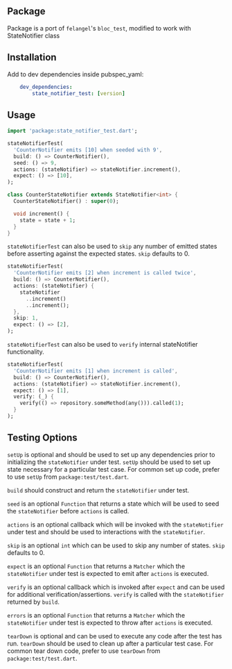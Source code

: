 <!-- 
This README describes the package. If you publish this package to pub.dev,
this README's contents appear on the landing page for your package.

For information about how to write a good package README, see the guide for
[writing package pages](https://dart.dev/guides/libraries/writing-package-pages). 

For general information about developing packages, see the Dart guide for
[creating packages](https://dart.dev/guides/libraries/create-library-packages)
and the Flutter guide for
[developing packages and plugins](https://flutter.dev/developing-packages). 
-->

## Package

Package is a port of `felangel`'s `bloc_test`, modified to work with StateNotifier class

## Installation

Add to dev dependencies inside pubspec_yaml:

```yaml
    dev_dependencies:
        state_notifier_test: [version]
```

## Usage

```dart
import 'package:state_notifier_test.dart';

stateNotifierTest(
  'CounterNotifier emits [10] when seeded with 9',
  build: () => CounterNotifier(),
  seed: () => 9,
  actions: (stateNotifier) => stateNotifier.increment(),
  expect: () => [10],
);

class CounterStateNotifier extends StateNotifier<int> {
  CounterStateNotifier() : super(0);

  void increment() {
    state = state + 1;
  }
}
```

`stateNotifierTest` can also be used to `skip` any number of emitted states
before asserting against the expected states.
`skip` defaults to 0.

```dart
stateNotifierTest(
  'CounterNotifier emits [2] when increment is called twice',
  build: () => CounterNotifier(),
  actions: (stateNotifier) {
    stateNotifier
      ..increment()
      ..increment();
  },
  skip: 1,
  expect: () => [2],
);
```

`stateNotifierTest` can also be used to `verify` internal stateNotifier functionality.

```dart
stateNotifierTest(
  'CounterNotifier emits [1] when increment is called',
  build: () => CounterNotifier(),
  actions: (stateNotifier) => stateNotifier.increment(),
  expect: () => [1],
  verify: (_) {
    verify(() => repository.someMethod(any())).called(1);
  }
);
 ```


## Testing Options
 `setUp` is optional and should be used to set up
 any dependencies prior to initializing the `stateNotifier` under test.
 `setUp` should be used to set up state necessary for a particular test case.
 For common set up code, prefer to use `setUp` from `package:test/test.dart`.

 `build` should construct and return the `stateNotifier` under test.

 `seed` is an optional `Function` that returns a state
 which will be used to seed the `stateNotifier` before `actions` is called.

 `actions` is an optional callback which will be invoked with the `stateNotifier` under
 test and should be used to interactions with the `stateNotifier`.

 `skip` is an optional `int` which can be used to skip any number of states.
 `skip` defaults to 0.

 `expect` is an optional `Function` that returns a `Matcher` which the `stateNotifier`
 under test is expected to emit after `actions` is executed.

 `verify` is an optional callback which is invoked after `expect`
 and can be used for additional verification/assertions.
 `verify` is called with the `stateNotifier` returned by `build`.

 `errors` is an optional `Function` that returns a `Matcher` which the `stateNotifier`
 under test is expected to throw after `actions` is executed.

 `tearDown` is optional and can be used to
 execute any code after the test has run.
 `tearDown` should be used to clean up after a particular test case.
 For common tear down code, prefer to use `tearDown` from `package:test/test.dart`.

